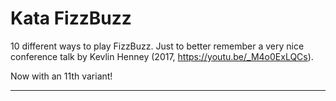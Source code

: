 # Kata FizzBuzz #

10 different ways to play FizzBuzz. Just to better remember
a very nice conference talk by Kevlin Henney (2017, https://youtu.be/_M4o0ExLQCs).

Now with an 11th variant!

---
